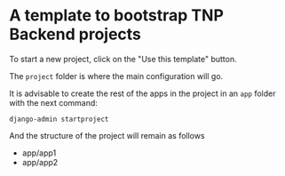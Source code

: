 # A template to bootstrap TNP Backend projects

To start a new project, click on the "Use this template" button.

The `project` folder is where the main configuration will go. 

It is advisable to create the rest of the apps in the project in an `app` folder with the next command:

`django-admin startproject`

And the structure of the project will remain as follows
* app/app1
* app/app2